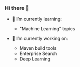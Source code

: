 ### Hi there 👋

- 🌱 I’m currently learning:
  - "Machine Learning" topics
  
- 🔭 I’m currently working on:
  - Maven build tools 
  - Enterprise Search
  - Deep Learning

<!--
**SerendipityOfficialDev/SerendipityOfficialDev** is a ✨ _special_ ✨ repository because its `README.md` (this file) appears on your GitHub profile.

Here are some ideas to get you started:

- 🔭 I’m currently working on ...
- 🌱 I’m currently learning ...
- 👯 I’m looking to collaborate on ...
- 🤔 I’m looking for help with ...
- 💬 Ask me about ...
- 📫 How to reach me: ...
- 😄 Pronouns: ...
- ⚡ Fun fact: ...
-->
